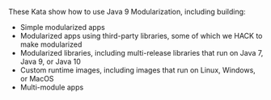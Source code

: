 These Kata show how to use Java 9 Modularization, including building:

- Simple modularized apps
- Modularized apps using third-party libraries, some of which we HACK to make modularized
- Modularized libraries, including multi-release libraries that run on Java 7, Java 9, or Java 10
- Custom runtime images, including images that run on Linux, Windows, or MacOS
- Multi-module apps
